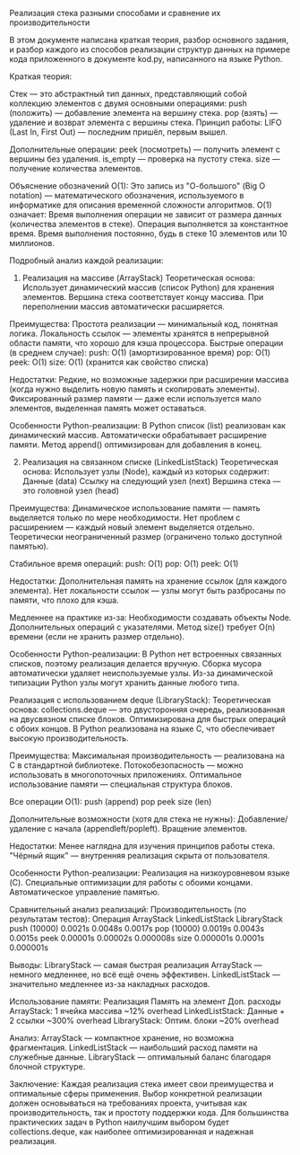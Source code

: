   Реализация стека разными способами и сравнение их производительности

  В этом документе написана краткая теория, разбор основного задания, и разбор каждого из способов реализации структур данных на примере кода приложенного в документе kod.py, написанного на языке Python.

  Краткая теория:

  Стек — это абстрактный тип данных, представляющий собой коллекцию элементов с двумя основными операциями:
push (положить) — добавление элемента на вершину стека.
pop (взять) — удаление и возврат элемента с вершины стека.
Принцип работы: LIFO (Last In, First Out) — последним пришёл, первым вышел.

  Дополнительные операции:
peek (посмотреть) — получить элемент с вершины без удаления.
is_empty — проверка на пустоту стека.
size — получение количества элементов.
  
  Объяснение обозначений O(1):
Это запись из "О-большого" (Big O notation) — математического обозначения, используемого в информатике для описания временной сложности алгоритмов.
  O(1) означает:
Время выполнения операции не зависит от размера данных (количества элементов в стеке).
Операция выполняется за константное время.
Время выполнения постоянно, будь в стеке 10 элементов или 10 миллионов.
  
  
  Подробный анализ каждой реализации:
  1. Реализация на массиве (ArrayStack)
  Теоретическая основа:
  Использует динамический массив (список Python) для хранения элементов.
Вершина стека соответствует концу массива.
При переполнении массив автоматически расширяется.

  Преимущества:
Простота реализации — минимальный код, понятная логика.
Локальность ссылок — элементы хранятся в непрерывной области памяти, что хорошо для кэша процессора.
  Быстрые операции (в среднем случае):
push: O(1) (амортизированное время)
pop: O(1)
peek: O(1)
size: O(1) (хранится как свойство списка)

  Недостатки:
Редкие, но возможные задержки при расширении массива (когда нужно выделить новую память и скопировать элементы).
Фиксированный размер памяти — даже если используется мало элементов, выделенная память может оставаться.

  Особенности Python-реализации:
В Python список (list) реализован как динамический массив.
Автоматически обрабатывает расширение памяти.
Метод append() оптимизирован для добавления в конец.

  2. Реализация на связанном списке (LinkedListStack)
  Теоретическая основа:
  Использует узлы (Node), каждый из которых содержит:
Данные (data)
Ссылку на следующий узел (next)
Вершина стека — это головной узел (head)

  Преимущества:
Динамическое использование памяти — память выделяется только по мере необходимости.
Нет проблем с расширением — каждый новый элемент выделяется отдельно.
Теоретически неограниченный размер (ограничено только доступной памятью).

  Стабильное время операций:
push: O(1)
pop: O(1)
peek: O(1)

Недостатки:
Дополнительная память на хранение ссылок (для каждого элемента).
Нет локальности ссылок — узлы могут быть разбросаны по памяти, что плохо для кэша.

  Медленнее на практике из-за:
Необходимости создавать объекты Node.
Дополнительных операций с указателями.
Метод size() требует O(n) времени (если не хранить размер отдельно).

  Особенности Python-реализации:
В Python нет встроенных связанных списков, поэтому реализация делается вручную.
Сборка мусора автоматически удаляет неиспользуемые узлы.
Из-за динамической типизации Python узлы могут хранить данные любого типа.

  Реализация с использованием deque (LibraryStack):
  Теоретическая основа:
collections.deque — это двусторонняя очередь, реализованная на двусвязном списке блоков.
Оптимизирована для быстрых операций с обоих концов.
В Python реализована на языке C, что обеспечивает высокую производительность.

  Преимущества:
Максимальная производительность — реализована на C в стандартной библиотеке.
Потокобезопасность — можно использовать в многопоточных приложениях.
Оптимальное использование памяти — специальная структура блоков.

  Все операции O(1):
push (append)
pop
peek
size (len)

Дополнительные возможности (хотя для стека не нужны):
Добавление/удаление с начала (appendleft/popleft).
Вращение элементов.

  Недостатки:
Менее наглядна для изучения принципов работы стека.
"Чёрный ящик" — внутренняя реализация скрыта от пользователя.

  Особенности Python-реализации:
Реализация на низкоуровневом языке (C).
Специальные оптимизации для работы с обоими концами.
Автоматическое управление памятью.

  Сравнительный анализ реализаций:
  Производительность (по результатам тестов):
Операция	      ArrayStack	 LinkedListStack	LibraryStack
push (10000)	  0.0021s         0.0048s         0.0017s
pop (10000)	    0.0019s	        0.0043s	        0.0015s
peek	          0.00001s	      0.00002s	      0.000008s
size	          0.000001s	      0.0001s	        0.000001s

  Выводы:
LibraryStack — самая быстрая реализация
ArrayStack — немного медленнее, но всё ещё очень эффективен.
LinkedListStack — значительно медленнее из-за накладных расходов.

  Использование памяти:
Реализация	      Память на элемент	Доп. расходы
ArrayStack:	      1 ячейка массива	~12% overhead
LinkedListStack:	Данные + 2 ссылки	~300% overhead
LibraryStack:	    Оптим. блоки	~20% overhead

  Анализ:
ArrayStack — компактное хранение, но возможна фрагментация.
LinkedListStack — наибольший расход памяти на служебные данные.
LibraryStack — оптимальный баланс благодаря блочной структуре.

Заключение:
Каждая реализация стека имеет свои преимущества и оптимальные сферы применения. Выбор конкретной реализации должен основываться на требованиях проекта, учитывая как производительность, так и простоту поддержки кода. Для большинства практических задач в Python наилучшим выбором будет collections.deque, как наиболее оптимизированная и надежная реализация.
